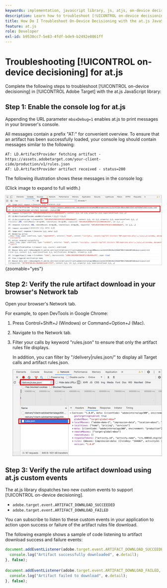 ```yaml
---
keywords: implementation, javascript library, js, atjs, on-device decisioning, on device decisioning, at.js, on-device, on device, troubleshooting, trouble shooting, implementation2
description: Learn how to troubleshoot [!UICONTROL on-device decisioning] with the at.js library.
title: How Do I Troubleshoot On-Device Decisioning with the at.js JavaScript Library?
feature: at.js
role: Developer
exl-id: b9530cc7-5e83-4fdf-bde9-b2492e0861ff
---
```

# Troubleshooting [!UICONTROL on-device decisioning] for at.js

Complete the following steps to troubleshoot [!UICONTROL on-device decisioning] in [!UICONTROL Adobe Target] with the at.js JavaScript library:

## Step 1: Enable the console log for at.js

Appending the URL parameter `mboxDebug=1` enables at.js to print messages in your browser's console. 

All messages contain a prefix "AT:" for convenient overview. To ensure that an artifact has been successfully loaded, your console log should contain messages similar to the following:

```
AT: LD.ArtifactProvider fetching artifact - https://assets.adobetarget.com/your-client-cide/production/v1/rules.json
AT: LD.ArtifactProvider artifact received - status=200
```

The following illustration shows these messages in the console log:

(Click image to expand to full width.)

![Console log with artifact messages](/help/dev/implement/client-side/atjs/on-device-decisioning/assets/browser-console.png "Console log with artifact messages"){zoomable="yes"}

## Step 2: Verify the rule artifact download in your browser's Network tab

Open your browser's Network tab. 

For example, to open DevTools in Google Chrome:

1. Press Control+Shift+J (Windows) or Command+Option+J (Mac).
1. Navigate to the Network tab. 
1. Filter your calls by keyword "rules.json" to ensure that only the artifact rules file displays. 

   In addition, you can filter by "/delivery|rules.json/" to display all Target calls and artifact rules.json.

   ![Network tab in Google Chrome](assets/rule-json.png)

## Step 3: Verify the rule artifact download using at.js custom events

The at.js library dispatches two new custom events to support [!UICONTROL on-device decisioning]. 

* `adobe.target.event.ARTIFACT_DOWNLOAD_SUCCEEDED`
* `adobe.target.event.ARTIFACT_DOWNLOAD_FAILED` 

You can subscribe to listen to these custom events in your application to action upon success or failure of the artifact rules file download. 

The following example shows a sample of code listening to artifact download success and failure events:

```javascript {line-numbers="true"}
document.addEventListener(adobe.target.event.ARTIFACT_DOWNLOAD_SUCCEEDED, function(e) { 
  console.log("Artifact successfully downloaded", e.detail);
}, false);

document.addEventListener(adobe.target.event.ARTIFACT_DOWNLOAD_FAILED, function(e) { 
  console.log("Artifact failed to download", e.detail);
}, false);
```
